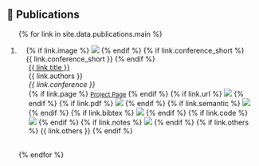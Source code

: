 ## 📜 Publications

<div class="publications">
<ol class="bibliography">

{% for link in site.data.publications.main %}

<li>
<div class="pub-row">
  <div class="col-sm-3 abbr" style="position: relative;padding-right: 15px;padding-left: 15px;">
    {% if link.image %}
    <img src="{{ link.image }}" class="teaser img-fluid z-depth-1" style="width=100;height=40%">
    {% endif %}
    {% if link.conference_short %}
    <abbr class="badge">{{ link.conference_short }}</abbr>
    {% endif %}
  </div>
  <div class="col-sm-9" style="position: relative;padding-right: 15px;padding-left: 20px;">
      <div class="title"><a href="{{ link.url }}">{{ link.title }}</a></div>
      <div class="author">{{ link.authors }}</div>
      <div class="periodical"><em>{{ link.conference }}</em>
      </div>
    <div class="links">
      {% if link.page %}
      <a href="{{ link.page }}" class="btn-badge" target="_blank" style="font-size:12px;">Project Page</a>
      {% endif %}
      {% if link.url %}
      <a href="{{ link.url }}" class="btn-badge" target="_blank" style="font-size:12px;"><img src="https://img.shields.io/badge/DOI-10.3233%2FFAIA230438-3F72AF?style=flat-square&labelColor=DBE2EF"></a>
      {% endif %}
      {% if link.pdf %}
      <a href="{{ link.pdf }}" class="btn-badge" target="_blank" style="font-size:12px;"><img src="https://img.shields.io/badge/PDF-D6D6D6?style=flat-square&logo=files"></a>
      {% endif %}
      {% if link.semantic %}
      <a href="https://www.semanticscholar.org/paper/{{ link.semantic }}" class="btn-badge" target="_blank" style="font-size:12px;"><img src="https://img.shields.io/badge/dynamic/json?label=citation&query=citationCount&url=https://api.semanticscholar.org/graph/v1/paper/{{ link.semantic }}?fields=citationCount&style=flat-square&logo=semanticscholar&color=EFD471&labelColor=2B56B0"></a>
      {% endif %}
      {% if link.bibtex %}
      <a href="{{ link.bibtex }}" class="btn-badge" target="_blank" style="font-size:12px;"><img src="https://img.shields.io/badge/BibTex-fae176.svg?style=flat-square&logo=dblp&labelColor=5A80C4"></a>
      {% endif %}
      {% if link.code %}
      <a href="{{ link.code }}" class="btn-badge" target="_blank" style="font-size:12px;"><img src="https://img.shields.io/github/stars/{{ link.code }}?style=flat-square&logo=github&label={{ link.code }}&labelColor=393E46&color=00ADB5"></a>
      {% endif %}
      {% if link.notes %}
      <img src="https://img.shields.io/badge/{{ link.notes }}?style=flat-square">
      {% endif %}
      {% if link.others %}
      {{ link.others }}
      {% endif %}
    </div>
  </div>
</div>
</li>

<br>

{% endfor %}

</ol>
</div>

